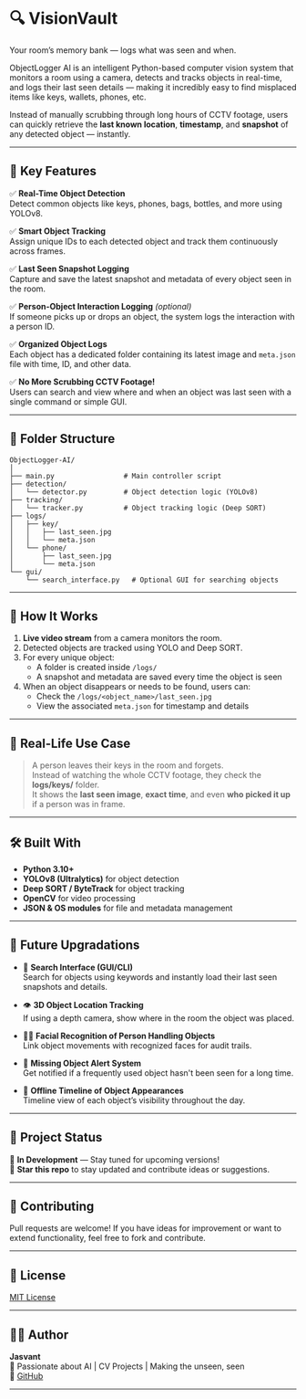 # 🔍 VisionVault

Your room’s memory bank — logs what was seen and when.

ObjectLogger AI is an intelligent Python-based computer vision system that monitors a room using a camera, detects and tracks objects in real-time, and logs their last seen details — making it incredibly easy to find misplaced items like keys, wallets, phones, etc.

Instead of manually scrubbing through long hours of CCTV footage, users can quickly retrieve the **last known location**, **timestamp**, and **snapshot** of any detected object — instantly.

---

## 🎯 Key Features

✅ **Real-Time Object Detection**  
Detect common objects like keys, phones, bags, bottles, and more using YOLOv8.

✅ **Smart Object Tracking**  
Assign unique IDs to each detected object and track them continuously across frames.

✅ **Last Seen Snapshot Logging**  
Capture and save the latest snapshot and metadata of every object seen in the room.

✅ **Person-Object Interaction Logging** *(optional)*  
If someone picks up or drops an object, the system logs the interaction with a person ID.

✅ **Organized Object Logs**  
Each object has a dedicated folder containing its latest image and `meta.json` file with time, ID, and other data.

✅ **No More Scrubbing CCTV Footage!**  
Users can search and view where and when an object was last seen with a single command or simple GUI.

---

## 📂 Folder Structure

    ObjectLogger-AI/
    │
    ├── main.py                 # Main controller script
    ├── detection/
    │   └── detector.py         # Object detection logic (YOLOv8)
    ├── tracking/
    │   └── tracker.py          # Object tracking logic (Deep SORT)
    ├── logs/
    │   ├── key/
    │   │   ├── last_seen.jpg
    │   │   └── meta.json
    │   └── phone/
    │       ├── last_seen.jpg
    │       └── meta.json
    └── gui/
        └── search_interface.py   # Optional GUI for searching objects

---

## 🚀 How It Works

1. **Live video stream** from a camera monitors the room.
2. Detected objects are tracked using YOLO and Deep SORT.
3. For every unique object:
   - A folder is created inside `/logs/`
   - A snapshot and metadata are saved every time the object is seen
4. When an object disappears or needs to be found, users can:
   - Check the `/logs/<object_name>/last_seen.jpg`
   - View the associated `meta.json` for timestamp and details

---

## 🧠 Real-Life Use Case

> A person leaves their keys in the room and forgets.  
> Instead of watching the whole CCTV footage, they check the **logs/keys/** folder.  
> It shows the **last seen image**, **exact time**, and even **who picked it up** if a person was in frame.

---

## 🛠️ Built With

- **Python 3.10+**
- **YOLOv8 (Ultralytics)** for object detection
- **Deep SORT / ByteTrack** for object tracking
- **OpenCV** for video processing
- **JSON & OS modules** for file and metadata management

---

## 🔮 Future Upgradations

- 🔎 **Search Interface (GUI/CLI)**  
  Search for objects using keywords and instantly load their last seen snapshots and details.

- 👁️ **3D Object Location Tracking**  
  If using a depth camera, show where in the room the object was placed.

- 🧑‍💼 **Facial Recognition of Person Handling Objects**  
  Link object movements with recognized faces for audit trails.

- 🛑 **Missing Object Alert System**  
  Get notified if a frequently used object hasn't been seen for a long time.

- 🧠 **Offline Timeline of Object Appearances**  
  Timeline view of each object’s visibility throughout the day.

---

## 📌 Project Status

🚧 **In Development** — Stay tuned for upcoming versions!  
📢 **Star this repo** to stay updated and contribute ideas or suggestions.

---

## 🤝 Contributing

Pull requests are welcome! If you have ideas for improvement or want to extend functionality, feel free to fork and contribute.

---

## 📃 License

[MIT License](LICENSE)

---

## 🙋‍♂️ Author

**Jasvant**  
🚀 Passionate about AI | CV Projects | Making the unseen, seen  
🔗 [GitHub](https://github.com/jasvant0020)

---



















